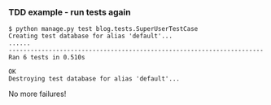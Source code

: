 ### TDD example - run tests again

    $ python manage.py test blog.tests.SuperUserTestCase
    Creating test database for alias 'default'...
    ......
    ----------------------------------------------------------------------
    Ran 6 tests in 0.510s

    OK
    Destroying test database for alias 'default'...

No more failures!
